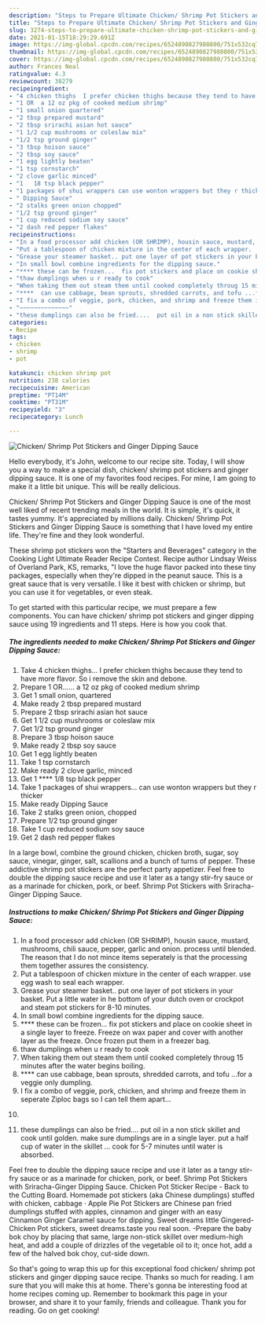 ```yaml
---
description: "Steps to Prepare Ultimate Chicken/ Shrimp Pot Stickers and Ginger Dipping Sauce"
title: "Steps to Prepare Ultimate Chicken/ Shrimp Pot Stickers and Ginger Dipping Sauce"
slug: 3274-steps-to-prepare-ultimate-chicken-shrimp-pot-stickers-and-ginger-dipping-sauce
date: 2021-01-15T18:29:29.691Z
image: https://img-global.cpcdn.com/recipes/6524890827980800/751x532cq70/chicken-shrimp-pot-stickers-and-ginger-dipping-sauce-recipe-main-photo.jpg
thumbnail: https://img-global.cpcdn.com/recipes/6524890827980800/751x532cq70/chicken-shrimp-pot-stickers-and-ginger-dipping-sauce-recipe-main-photo.jpg
cover: https://img-global.cpcdn.com/recipes/6524890827980800/751x532cq70/chicken-shrimp-pot-stickers-and-ginger-dipping-sauce-recipe-main-photo.jpg
author: Frances Neal
ratingvalue: 4.3
reviewcount: 38279
recipeingredient:
- "4 chicken thighs  I prefer chicken thighs because they tend to have more flavor So i remove the skin and debone"
- "1 OR  a 12 oz pkg of cooked medium shrimp"
- "1 small onion quartered"
- "2 tbsp prepared mustard"
- "2 tbsp srirachi asian hot sauce"
- "1 1/2 cup mushrooms or coleslaw mix"
- "1/2 tsp ground ginger"
- "3 tbsp hoison sauce"
- "2 tbsp soy sauce"
- "1 egg lightly beaten"
- "1 tsp cornstarch"
- "2 clove garlic minced"
- "1   18 tsp black pepper"
- "1 packages of shui wrappers can use wonton wrappers but they r thicker"
- " Dipping Sauce"
- "2 stalks green onion chopped"
- "1/2 tsp ground ginger"
- "1 cup reduced sodium soy sauce"
- "2 dash red pepper flakes"
recipeinstructions:
- "In a food processor add chicken (OR SHRIMP), housin sauce, mustard, mushrooms, chili sauce, pepper, garlic and onion.  process until blended.  The reason that I do not mince items seperately is that the processing them together assures the consistency."
- "Put a tablespoon of chicken mixture in the center of each wrapper.  use egg wash to seal each wrapper."
- "Grease your steamer basket.. put one layer of pot stickers in your basket.  Put a little water in he bottom of your dutch oven or crockpot and steam pot stickers for 8-10 minutes."
- "In small bowl combine ingredients for the dipping sauce."
- "**** these can be frozen...  fix pot stickers and place on cookie sheet in a single layer to freeze.  Freeze on wax paper and cover with another layer as the freeze. Once frozen put them in a freezer bag."
- "thaw dumplings when u r ready to cook"
- "When taking them out steam them until cooked completely throug 15 minutes after the water begins boiling."
- "****  can use cabbage, bean sprouts, shredded carrots, and tofu ...for a veggie only dumpling."
- "I fix a combo of veggie, pork, chicken, and shrimp and freeze them in seperate Ziploc bags so I can tell them apart..."
- "~~~~~~~~~~~~~~"
- "these dumplings can also be fried....  put oil in a non stick skillet and cook until golden. make sure dumplings are in a single layer. put a half cup of water in the skillet ... cook for 5-7 minutes until water is absorbed."
categories:
- Recipe
tags:
- chicken
- shrimp
- pot

katakunci: chicken shrimp pot 
nutrition: 238 calories
recipecuisine: American
preptime: "PT14M"
cooktime: "PT31M"
recipeyield: "3"
recipecategory: Lunch

---
```



![Chicken/ Shrimp Pot Stickers and Ginger Dipping Sauce](https://img-global.cpcdn.com/recipes/6524890827980800/751x532cq70/chicken-shrimp-pot-stickers-and-ginger-dipping-sauce-recipe-main-photo.jpg)

Hello everybody, it's John, welcome to our recipe site. Today, I will show you a way to make a special dish, chicken/ shrimp pot stickers and ginger dipping sauce. It is one of my favorites food recipes. For mine, I am going to make it a little bit unique. This will be really delicious.

Chicken/ Shrimp Pot Stickers and Ginger Dipping Sauce is one of the most well liked of recent trending meals in the world. It is simple, it's quick, it tastes yummy. It's appreciated by millions daily. Chicken/ Shrimp Pot Stickers and Ginger Dipping Sauce is something that I have loved my entire life. They're fine and they look wonderful.

These shrimp pot stickers won the &#34;Starters and Beverages&#34; category in the Cooking Light Ultimate Reader Recipe Contest. Recipe author Lindsay Weiss of Overland Park, KS, remarks, &#34;I love the huge flavor packed into these tiny packages, especially when they&#39;re dipped in the peanut sauce. This is a great sauce that is very versatile. I like it best with chicken or shrimp, but you can use it for vegetables, or even steak.


To get started with this particular recipe, we must prepare a few components. You can have chicken/ shrimp pot stickers and ginger dipping sauce using 19 ingredients and 11 steps. Here is how you cook that.

<!--inarticleads1-->

##### The ingredients needed to make Chicken/ Shrimp Pot Stickers and Ginger Dipping Sauce:

1. Take 4 chicken thighs...  I prefer chicken thighs because they tend to have more flavor. So i remove the skin and debone.
1. Prepare 1 OR......  a 12 oz pkg of cooked medium shrimp
1. Get 1 small onion, quartered
1. Make ready 2 tbsp prepared mustard
1. Prepare 2 tbsp srirachi asian hot sauce
1. Get 1 1/2 cup mushrooms or coleslaw mix
1. Get 1/2 tsp ground ginger
1. Prepare 3 tbsp hoison sauce
1. Make ready 2 tbsp soy sauce
1. Get 1 egg lightly beaten
1. Take 1 tsp cornstarch
1. Make ready 2 clove garlic, minced
1. Get 1 ****  1/8 tsp black pepper
1. Take 1 packages of shui wrappers... can use wonton wrappers but they r thicker
1. Make ready  Dipping Sauce
1. Take 2 stalks green onion, chopped
1. Prepare 1/2 tsp ground ginger
1. Take 1 cup reduced sodium soy sauce
1. Get 2 dash red pepper flakes


In a large bowl, combine the ground chicken, chicken broth, sugar, soy sauce, vinegar, ginger, salt, scallions and a bunch of turns of pepper. These addictive shrimp pot stickers are the perfect party appetizer. Feel free to double the dipping sauce recipe and use it later as a tangy stir-fry sauce or as a marinade for chicken, pork, or beef. Shrimp Pot Stickers with Sriracha-Ginger Dipping Sauce. 

<!--inarticleads2-->

##### Instructions to make Chicken/ Shrimp Pot Stickers and Ginger Dipping Sauce:

1. In a food processor add chicken (OR SHRIMP), housin sauce, mustard, mushrooms, chili sauce, pepper, garlic and onion.  process until blended.  The reason that I do not mince items seperately is that the processing them together assures the consistency.
1. Put a tablespoon of chicken mixture in the center of each wrapper.  use egg wash to seal each wrapper.
1. Grease your steamer basket.. put one layer of pot stickers in your basket.  Put a little water in he bottom of your dutch oven or crockpot and steam pot stickers for 8-10 minutes.
1. In small bowl combine ingredients for the dipping sauce.
1. **** these can be frozen...  fix pot stickers and place on cookie sheet in a single layer to freeze.  Freeze on wax paper and cover with another layer as the freeze. Once frozen put them in a freezer bag.
1. thaw dumplings when u r ready to cook
1. When taking them out steam them until cooked completely throug 15 minutes after the water begins boiling.
1. ****  can use cabbage, bean sprouts, shredded carrots, and tofu ...for a veggie only dumpling.
1. I fix a combo of veggie, pork, chicken, and shrimp and freeze them in seperate Ziploc bags so I can tell them apart...
1. ~~~~~~~~~~~~~~
1. these dumplings can also be fried....  put oil in a non stick skillet and cook until golden. make sure dumplings are in a single layer. put a half cup of water in the skillet ... cook for 5-7 minutes until water is absorbed.


Feel free to double the dipping sauce recipe and use it later as a tangy stir-fry sauce or as a marinade for chicken, pork, or beef. Shrimp Pot Stickers with Sriracha-Ginger Dipping Sauce. Chicken Pot Sticker Recipe - Back to the Cutting Board. Homemade pot stickers (aka Chinese dumplings) stuffed with chicken, cabbage · Apple Pie Pot Stickers are Chinese pan fried dumplings stuffed with apples, cinnamon and ginger with an easy Cinnamon Ginger Caramel sauce for dipping. Sweet dreams little Gingered-Chicken Pot stickers, sweet dreams.taste you real soon. -Prepare the baby bok choy by placing that same, large non-stick skillet over medium-high heat, and add a couple of drizzles of the vegetable oil to it; once hot, add a few of the halved bok choy, cut-side down. 

So that's going to wrap this up for this exceptional food chicken/ shrimp pot stickers and ginger dipping sauce recipe. Thanks so much for reading. I am sure that you will make this at home. There's gonna be interesting food at home recipes coming up. Remember to bookmark this page in your browser, and share it to your family, friends and colleague. Thank you for reading. Go on get cooking!
